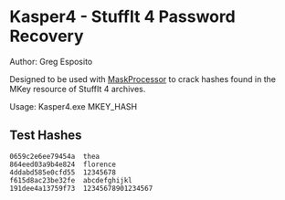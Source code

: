 # Kasper4 - StuffIt 4 Password Recovery
Author: Greg Esposito

Designed to be used with [MaskProcessor](https://github.com/hashcat/maskprocessor) to crack hashes found in the MKey resource of StuffIt 4 archives.

Usage: Kasper4.exe MKEY_HASH

## Test Hashes

```
0659c2e6ee79454a  thea
864eed03a9b4e824  florence
4ddabd585e0cfd55  12345678
f615d8ac23be32fe  abcdefghijkl
191dee4a13759f73  12345678901234567
```
